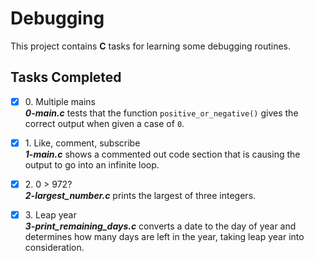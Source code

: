 # Debugging

This project contains __C__ tasks for learning some debugging routines.

## Tasks Completed

+ [x] 0\. Multiple mains<br/>_**0-main.c**_ tests that the function `positive_or_negative()` gives the correct output when given a case of `0`.
+ [x] 1\. Like, comment, subscribe<br/>_**1-main.c**_ shows a commented out code section that is causing the output to go into an infinite loop.
+ [x] 2\. 0 > 972?<br/>_**2-largest_number.c**_ prints the largest of three integers.
+ [x] 3\. Leap year<br/>_**3-print_remaining_days.c**_ converts a date to the day of year and determines how many days are left in the year, taking leap year into consideration.

